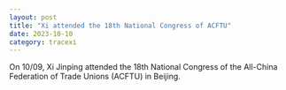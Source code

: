 ```yaml
---
layout: post
title: "Xi attended the 18th National Congress of ACFTU"
date: 2023-10-10
category: tracexi
---
```


On 10/09, Xi Jinping attended the 18th National Congress of the All-China Federation of Trade Unions (ACFTU) in Beijing.

